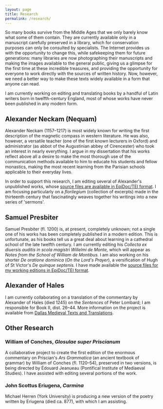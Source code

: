 ```yaml
---
layout: page
title: Research
permalink: /research/
---
```


So many books survive from the Middle Ages that we only barely know what some of them contain. They are currently available only in a manuscript carefully preserved in a library, which for conservation purposes can only be consulted by specialists. The Internet provides us with the opportunity to change this, while safekeeping them for future generations: many libraries are now photographing their manuscripts and making the images available to the general public, giving us a glimpse for the first time at these incredible treasures, and providing the opportunity for everyone to work directly with the sources of written history. Now, however, we need a better way to make these texts widely available in a form that anyone can read.

I am currently working on editing and translating books by a handful of Latin writers born in twelfth-century England, most of whose works have never been published in any modern form.

## Alexander Neckam (Nequam)

Alexander Neckam (1157–1217) is most widely known for writing the first description of the magnetic compass in western literature. He was also, however, a versatile teacher (one of the first known lecturers in Oxford) and administrator (as abbot of the Augustinian abbey of Cirencester) who took an interest in nearly everything. I argue in my dissertation that his works reflect above all a desire to make the most thorough use of the communication methods available to him to educate his students and fellow monastics, making the most recent learning from the Parisian schools applicable to their everyday lives.

In order to support this research, I am editing several of Alexander's unpublished works, whose [source files are available in EpiDoc/TEI format](https://github.com/adunning/alexander-neckam). I am focusing particularly on a *florilegium* (collection of excerpts) made in the thirteenth century that fascinatingly weaves together his writings into a new series of 'sermons'.

## Samuel Presbiter

Samuel Presbiter (fl. 1200) is, at present, completely unknown; not a single one of his works has been completely published in a modern edition. This is unfortunate, as his books tell us a great deal about learning in a cathedral school of the late twelfth century. I am currently editing his *Collecta ex diuersis auditis in scola magistri Willelmi de Monte,* which will appear as *Notes from the School of William de Montibus.* I am also working on his shorter *De oratione dominica* (*On the Lord's Prayer*), a versification of Hugh of St Victor's *De quinque septenis.* I have made available the [source files for my working editions in EpiDoc/TEI format](https://github.com/adunning/samuel-presbiter).

## Alexander of Hales

I am currently collaborating on a translation of the commentary by Alexander of Hales (died 1245) on the *Sentences* of Peter Lombard; I am responsible for Book II, dist. 26–44. More information on the project is available from [Dallas Medieval Texts and Translations](http://dallasmedievaltexts.org/alexander-hales-project/).

## Other Research

### William of Conches, *Glosulae super Priscianum*

A collaborative project to create the first edition of the enormous commentary on Priscian's *Ars Grammatica* (an ancient textbook of grammar) by William of Conches (fl. 1120–54), preserved in two versions, is being directed by Édouard Jeanueau (Pontifical Institute of Mediaeval Studies). I have assisted with editing several portions of the work.

### John Scottus Eriugena, *Carmina*

Michael Herren (York University) is producing a new version of the poetry written by Eriugena (died ca. 877), with which I am assisting.
